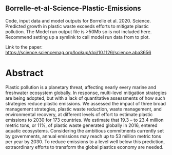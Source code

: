## Borrelle-et-al-Science-Plastic-Emissions
Code, input data and model outputs for Borrelle et al. 2020. Science. Predicted growth in plastic waste exceeds efforts to mitigate plastic pollution. The Model run output file is >50Mb so is not included here. Recommend setting up a symlink to call model run data from to plot. 

Link to the paper: https://science.sciencemag.org/lookup/doi/10.1126/science.aba3656

# Abstract 
Plastic pollution is a planetary threat, affecting nearly every marine and freshwater ecosystem globally. In response, multi-level mitigation strategies are being adopted, but with a lack of quantitative assessments of how such strategies reduce plastic emissions. We assessed the impact of three broad management strategies, plastic waste reduction, waste management, and environmental recovery, at different levels of effort to estimate plastic emissions to 2030 for 173 countries. We estimate that 19.3 – to 23.4 million metric tons, or 11%, of plastic waste generated globally in 2016, entered aquatic ecosystems. Considering the ambitious commitments currently set by governments, annual emissions may reach up to 53 million metric tons per year by 2030. To reduce emissions to a level well below this prediction, extraordinary efforts to transform the global plastics economy are needed.

